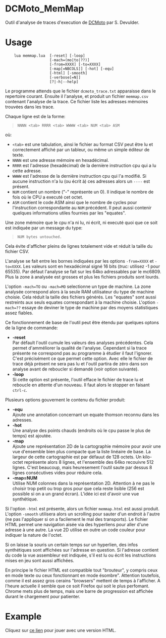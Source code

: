 # DCMoto_MemMap
Outil d'analyse de traces d'execution de [DCMoto](http://dcmoto.free.fr/emulateur/index.html) par S. Devulder.

# Usage
```
	lua memmap.lua	[-reset] [-loop]
	                [-mach=(mo|to|??)]
	                [-from=XXXX] [-to=XXXX]
	                [-map[=NBCOLS]] [-hot] [-equ] 
	                [-html] [-smooth]
	                [-verbose[=N]]
	                [?|-h|--help]
```
Le programme attends que le fichier `dcmoto_trace.txt` apparaisse dans le repertoire courant. Ensuite il l'analyse, et produit un fichier `memmap.csv` contenant l'analyse de la trace. Ce fichier liste les adresses mémoires trouvées dans les trace. 

Chaque ligne est de la forme:

>```NNNN <tab> RRRR <tab> WWWW <tab> NUM <tab> ASM```

où:
- `<tab>` est une tabulation, ainsi le fichier au format CSV peut être lu et correctement affiché par un tableur, ou même un simple éditeur de texte.
- `NNNN` est une adresse mémoire en hexadécimal. 
- `RRRR` est l'adresse (hexadécimal) de la dernière instruction cpu qui a lu cette adresse. 
- `WWWW` est l'adresse de la dernière instruction cpu qui l'a modifié.
Si aucune instruction n'a lu (ou écrit à) ces adresses alors un `----` est présent.
- `NUM` contient un nombre ("-" représente un 0). Il indique le nombre de fois où le CPU a executé cet octet.
- `ASM` contient le code ASM ainsi que le nombre de cycles pour l'instruction correspondante au `NUM` précédent. Il peut aussi contenir quelques informations utiles fournies par les "equates".
	
Une zone mémoire que le cpu n'a ni lu, ni écrit, ni executé quoi que ce soit est indiquée par un message du type:

>```NUM bytes untouched.```

Cela évite d'afficher pleins de lignes totalement vide et réduit la taille du 	fichier CSV.

L'analyse se fait entre les bornes indiquées par les options `-from=XXXX` et `-to=XXXX`. Les valeurs sont en hexadécimal signé 16 bits (*truc:* utilisez -1 pour 65535). Par défaut l'analyse se fait sur les 64ko adressables par le mc6809. Plus la zone à analysée est grosses et plus les fichiers produits sont lourds.

L'option `-mach=TO` ou `-mach=MO` selectionne un type de machine. La zone analysée correspond alors à la seule RAM utilisateur du type de machine choisie. Cela réduit la taille des fichiers générés. Les "equates" sont aussi restreints aux seuls equates correspondant à la machine choisie. L'option `-mach=??` essaye de deviner le type de machine par des moyens statistiques assez fiables.


Ce fonctionnement de base de l'outil peut être étendu par quelques optons de la ligne de commande:
* __-reset__  
	Par défault l'outil cumule les valeurs des analyses précédentes. Cela permet d'amméliorer la qualité de l'analyse. Cependant si la trace présente ne correspond pas au programme à étudier il faut l'ignorer. C'est précisément ce que permet cette option. Avec elle le fichier de trace déjà présent ne sera pas lu et l'outil partira de zéro dans son analyse avant de reboucler si demandé (voir option suivante).
* __-loop__  
	Si cette option est présente, l'outil efface le fichier de trace lu et reboucle en attente d'un nouveau. Il faut alors le stopper en faisant `ctrl-c`.

Plusieurs options gouvernent le contenu du fichier produit:
* __-equ__  
	Ajoute une annotation concernant un equate thomson reconnu dans les adresses.
* __-hot__  
	Une analyse des points chauds (endroits où le cpu passe le plus de temps) est ajoutée.
* __-map__  
	Ajoute une représentation 2D de la cartographie mémoire pour avoir une vue d'ensemble bien plus compacte que la liste linéaire de base. La largeur de cette cartographie est par défauut de 128 octets. Un kilo-octet représente alors 8 lignes, et l'ensemble des 64ko recouivre 512 lignes. C'est beaucoup, mais heuresement l'outil saute par dessus 8 lignes consécutives vides pour réduire cela.
* __-map=NUM__  
	Utilise NUM colonnes dans la représentation 2D. Attention à ne pas le choisir trop petit ou trop gros pour que cela reste lisible (256 est possible si on a un grand écran). L'idée ici est d'avoir une vue synthétique.

Si l'option `-html` est présente, alors un fichier `memmap.html` est aussi produit. L'option `-smooth` utilisera alors un scrolling pour sauter d'un endroit à l'autre (ne pas l'appliquer si on a facilement le mal des transports). Le fichier HTML permet une navigation aisée via des hyperliens pour aller d'une adresse à une autre. La vue 2D utilise en outre un code couleur pour indiquer la nature de l'octet. 

Si on laisse la souris un certain temps sur un hyperlien, des infos synthétiques sont affichées sur l'adresse en question. Si l'adresse contient du code la vue assembleur est indiquée, s'il est lu ou écrit les instructions mises en jeu sont aussi affichées. 

En principe le fichier HTML est compatible tout "brouteur", y compris ceux en mode texte ou ceux fonctionnant en mode ésombre". Attention toutefois, comme il est assez gros cerains "browsers" mettent de temps à l'afficher. A l'heure actuelle il semble que ce soit Firefox qui soit le plus perfomant. Chrome mets plus de temps, mais une barre de progression est affichée durant le chargement pour patienter.

# Example

Cliquez sur [ce lien](https://htmlpreview.github.io/?https://raw.githubusercontent.com/Samuel-DEVULDER/DCMoto_MemMap/main/memmap.html) pour jouer avec une version HTML.
